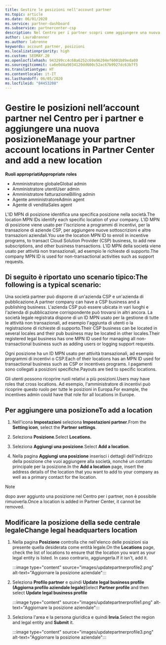 ```yaml
---
title: Gestire le posizioni nell'account partner
ms.topic: article
ms.date: 06/01/2020
ms.service: partner-dashboard
ms.subservice: partnercenter-csp
description: Nel Centro per i partner scopri come aggiungere una nuova posizione e come viene usato l'ID MPN della posizione in programmi di incentivi, aziende CSP, abbonamenti e altre transazioni.
author: LauraBrenner
ms.author: labrenne
keywords: account partner, posizioni
ms.localizationpriority: high
ms.custom: SEOMAY.20
ms.openlocfilehash: 943299cc4c68a6252c69a96204ef6001b89eda09
ms.sourcegitcommit: ca6e0d4a9034120dd600c52ac67b9927dc63b7f5
ms.translationtype: HT
ms.contentlocale: it-IT
ms.lasthandoff: 06/05/2020
ms.locfileid: "84453208"
---
```

# <a name="manage-your-partner-account-locations-in-partner-center-and-add-a-new-location"></a><span data-ttu-id="83e13-104">Gestire le posizioni nell’account partner nel Centro per i partner e aggiungere una nuova posizione</span><span class="sxs-lookup"><span data-stu-id="83e13-104">Manage your partner account locations in Partner Center and add a new location</span></span>

<span data-ttu-id="83e13-105">**Ruoli appropriati**</span><span class="sxs-lookup"><span data-stu-id="83e13-105">**Appropriate roles**</span></span>
- <span data-ttu-id="83e13-106">Amministratore globale</span><span class="sxs-lookup"><span data-stu-id="83e13-106">Global admin</span></span>
- <span data-ttu-id="83e13-107">Amministratore utenti</span><span class="sxs-lookup"><span data-stu-id="83e13-107">User admin</span></span>
- <span data-ttu-id="83e13-108">Amministratore fatturazione</span><span class="sxs-lookup"><span data-stu-id="83e13-108">Billing admin</span></span>
- <span data-ttu-id="83e13-109">Agente amministratore</span><span class="sxs-lookup"><span data-stu-id="83e13-109">Admin agent</span></span>
- <span data-ttu-id="83e13-110">Agente di vendita</span><span class="sxs-lookup"><span data-stu-id="83e13-110">Sales agent</span></span>

<span data-ttu-id="83e13-111">L'ID MPN di posizione identifica una specifica posizione nella società.</span><span class="sxs-lookup"><span data-stu-id="83e13-111">The location MPN IDs identify each specific location of your company.</span></span> <span data-ttu-id="83e13-112">L'ID MPN di posizione viene usato per l'iscrizione a programmi di incentivi, per la transazione di aziende CSP, per aggiungere nuove sottoscrizioni e altre transazioni aziendali.</span><span class="sxs-lookup"><span data-stu-id="83e13-112">You use the location MPN ID to enroll in incentive programs, to transact Cloud Solution Provider (CSP) business, to add new subscriptions, and other business transactions.</span></span> <span data-ttu-id="83e13-113">L'ID MPN della società viene usato per attività non transazionali, ad esempio le richieste di supporto.</span><span class="sxs-lookup"><span data-stu-id="83e13-113">The company MPN ID is used for non-transactional activities such as support requests.</span></span>

## <a name="the-following-is-a-typical-scenario"></a><span data-ttu-id="83e13-114">Di seguito è riportato uno scenario tipico:</span><span class="sxs-lookup"><span data-stu-id="83e13-114">The following is a typical scenario:</span></span>

<span data-ttu-id="83e13-115">Una società partner può disporre di un'azienda CSP e un'azienda di pubblicazione.</span><span class="sxs-lookup"><span data-stu-id="83e13-115">A partner company can have a CSP business and a publishing business.</span></span> <span data-ttu-id="83e13-116">L'azienda CSP può essere ubicata in vari luoghi e l'azienda di pubblicazione corrispondente può trovarsi in altri ancora. La società legale registrata dispone di un ID MPN usato per la gestione di tutte le attività non transazionali, ad esempio l'aggiunta di utenti o la registrazione di richieste di supporto.</span><span class="sxs-lookup"><span data-stu-id="83e13-116">Their CSP business can be located in several locales and their pub business may be located in other locales.Their registered legal business has one MPN ID used for managing all non-transactional business such as adding users or logging support requests.</span></span>


<span data-ttu-id="83e13-117">Ogni posizione ha un ID MPN usato per attività transazionali, ad esempio programmi di incentivi o CSP.</span><span class="sxs-lookup"><span data-stu-id="83e13-117">Each of their locations has an MPN ID used for transactional business such as CSP or incentives programs.</span></span> <span data-ttu-id="83e13-118">I pagamenti sono collegati a posizioni specifiche.</span><span class="sxs-lookup"><span data-stu-id="83e13-118">Payouts are tied to specific locations.</span></span>

<span data-ttu-id="83e13-119">Gli utenti possono ricoprire ruoli relativi a più posizioni.</span><span class="sxs-lookup"><span data-stu-id="83e13-119">Users may have roles that cross locations.</span></span> <span data-ttu-id="83e13-120">Ad esempio, l'amministratore di incentivi può ricoprire questo ruolo per tutte le posizioni in Europa.</span><span class="sxs-lookup"><span data-stu-id="83e13-120">For example, the incentives admin could have that role for all locations in Europe.</span></span>

## <a name="to-add-a-location"></a><span data-ttu-id="83e13-121">Per aggiungere una posizione</span><span class="sxs-lookup"><span data-stu-id="83e13-121">To add a location</span></span>

1. <span data-ttu-id="83e13-122">Nell'icona **Impostazioni** seleziona **Impostazioni partner**.</span><span class="sxs-lookup"><span data-stu-id="83e13-122">From the **Setting icon**, select the **Partner settings**.</span></span>

2. <span data-ttu-id="83e13-123">Seleziona **Posizione**.</span><span class="sxs-lookup"><span data-stu-id="83e13-123">Select **Locations.**</span></span>

3. <span data-ttu-id="83e13-124">Seleziona **Aggiungi una posizione**.</span><span class="sxs-lookup"><span data-stu-id="83e13-124">Select **Add a location**.</span></span>  

4. <span data-ttu-id="83e13-125">Nella pagina **Aggiungi una posizione** inserisci i dettagli dell'indirizzo della posizione che vuoi aggiungere alla società, nonché un contatto principale per la posizione.</span><span class="sxs-lookup"><span data-stu-id="83e13-125">In the **Add a location** page, insert the address details of the location that you want to add to your company as well as a primary contact for the location.</span></span>

> [!NOTE]
> <span data-ttu-id="83e13-126">dopo aver aggiunto una posizione nel Centro per i partner, non è possibile rimuoverla.</span><span class="sxs-lookup"><span data-stu-id="83e13-126">Once a location is added in Partner Center, it cannot be removed.</span></span>

## <a name="change-legal-headquarters-location"></a><span data-ttu-id="83e13-127">Modificare la posizione della sede centrale legale</span><span class="sxs-lookup"><span data-stu-id="83e13-127">Change legal headquarters location</span></span>

1. <span data-ttu-id="83e13-128">Nella pagina **Posizione** controlla che nell'elenco delle posizioni sia presente quella desiderata come entità legale.</span><span class="sxs-lookup"><span data-stu-id="83e13-128">On the **Locations** page, check the list of locations to ensure that the location you want as your legal entity is listed.</span></span> <span data-ttu-id="83e13-129">In caso contrario, aggiungerla.</span><span class="sxs-lookup"><span data-stu-id="83e13-129">If it isn't, add it.</span></span>

   :::image type="content" source="images/updatepartnerprofile2.png" alt-text="Aggiornare la posizione aziendale":::

2. <span data-ttu-id="83e13-131">Seleziona **Profilo partner** e quindi **Update legal business profile (Aggiorna profilo aziendale legale)**</span><span class="sxs-lookup"><span data-stu-id="83e13-131">Select **Partner profile** and then select **Update legal business profile**</span></span>

   :::image type="content" source="images/updatepartnerprofile1.png" alt-text="Aggiornare la posizione aziendale":::

3. <span data-ttu-id="83e13-133">Seleziona l'area e la persona giuridica e quindi **Invia**.</span><span class="sxs-lookup"><span data-stu-id="83e13-133">Select the region and legal entity and **Submit** it.</span></span>

   :::image type="content" source="images/updatepartnerprofile3.png" alt-text="Aggiornare la posizione aziendale":::
